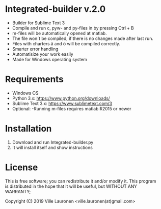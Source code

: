 # Integrated-builder v.2.0

- Builder for Sublime Text 3
- Compile and run c, pyw- and py-files in by pressing Ctrl + B
- m-files will be automatically opened at matlab.
- The file won´t be compiled, if there is no changes made after last run.
- Files with charters ä and ö will be compiled correctly.
- Smarter error handling
- Automatisize your work easily
- Made for Windows operating system

# Requirements
- Windows OS
- Python 3.x: https://www.python.org/downloads/
- Sublime Text 3.x: https://www.sublimetext.com/3
- Optional:
	-Running m-files requires matlab R2015 or newer

# Installation

1. Download and run Integrated-builder.py
2. It will install itself and show instructions


# License

This is free software; you can redistribute it and/or modify
it. This program is distributed in the hope that it will be useful,
but WITHOUT ANY WARRANTY;

Copyright (C) 2019 Ville Lauronen <ville.lauronen(at)gmail.com>
